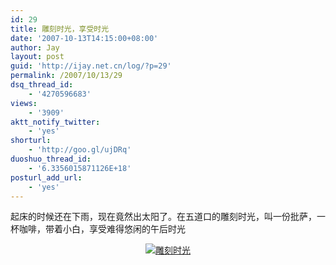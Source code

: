 ```yaml
---
id: 29
title: 雕刻时光，享受时光
date: '2007-10-13T14:15:00+08:00'
author: Jay
layout: post
guid: 'http://ijay.net.cn/log/?p=29'
permalink: /2007/10/13/29
dsq_thread_id:
    - '4270596683'
views:
    - '3909'
aktt_notify_twitter:
    - 'yes'
shorturl:
    - 'http://goo.gl/ujDRq'
duoshuo_thread_id:
    - '6.3356015871126E+18'
posturl_add_url:
    - 'yes'
---
```


起床的时候还在下雨，现在竟然出太阳了。在五道口的雕刻时光，叫一份批萨，一杯咖啡，带着小白，享受难得悠闲的午后时光
<p align="center"><a title="雕刻时光" rel="attachment wp-att-242" href="http://www.jayxu.com/2007/10/13/29"><img src="https://www.jayxu.com/log/wp-content/uploads/2007/10/weekend_time.jpg" alt="雕刻时光" /></a></p>